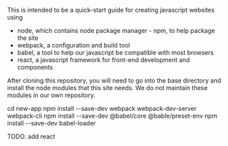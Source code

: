 This is intended to be a quick-start guide for creating javascript
websites using
- node, which contains node package manager - npm, to help package the site
- webpack, a configuration and build tool
- babel, a tool to help our javascript be compatible with most browsers
- react, a javascript framework for front-end development and components

After cloning this repository, you will need to go into the base directory
and install the node modules that this site needs. We do not maintain these
modules in our own repository.

cd new-app
npm install --save-dev webpack webpack-dev-server webpack-cli
npm install --save-dev @babel/core @bable/preset-env
npm install --save-dev babel-loader

TODO: add react
